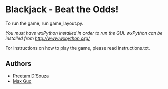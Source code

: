 # Blackjack - Beat the Odds!

To run the game, run game_layout.py.

*You must have wxPython installed in order to run the GUI. wxPython can be installed from http://www.wxpython.org/*

For instructions on how to play the game, please read instructions.txt.

## Authors
* [Preetam D'Souza](https://github.com/pdsouza)
* [Max Guo](https://github.com/SuperChocomocha)

